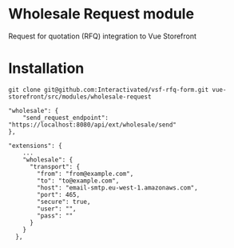 # Wholesale Request module
Request for quotation (RFQ) integration to Vue Storefront

# Installation

```
git clone git@github.com:Interactivated/vsf-rfq-form.git vue-storefront/src/modules/wholesale-request
```

```
"wholesale": {
    "send_request_endpoint": "https://localhost:8080/api/ext/wholesale/send"
},
```

```
"extensions": {
    ...
    "wholesale": {
      "transport": {
        "from": "from@example.com",
        "to": "to@example.com",
        "host": "email-smtp.eu-west-1.amazonaws.com",
        "port": 465,
        "secure": true,
        "user": "",
        "pass": ""
      }
    }
  },
```